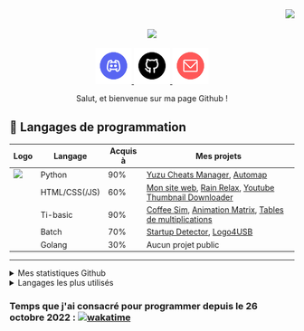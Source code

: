 <div align="right">
  <a href="https://visitorbadge.io/status?path=https%3A%2F%2Fgithub.com%2FLuckyluka17"><img src="https://api.visitorbadge.io/api/visitors?path=https%3A%2F%2Fgithub.com%2FLuckyluka17&label=Visiteurs&countColor=%23263759&style=flat" /></a>
</div>

<p align="center">
<img align="center" src="https://user-images.githubusercontent.com/63603989/179353810-db46461e-96c2-4508-8221-87fa32c975dc.png" width="60%">
<br><br>
<a href="https://discord.com/users/428193377863991296" target="_blank">
<code><img src="files/img/discord.png" width="64px"></code>
</a>
<a href="https://github.com/Luckyluka17" target="_blank">
<code><img src="files/img/github.png" width="64px"></code>
</a>
<a href="mailto:luckyluka17@hestiaprojects.fr" target="_blank">
<code><img src="files/img/mail.png" width="64px"></code>
</a>
</p>

<p align="center">
Salut, et bienvenue sur ma page Github !
</p>

## 🧪 Langages de programmation
| Logo | Langage | Acquis à | Mes projets 
| --- | --- | --- | --- |
| <code><img src="https://cdn-icons-png.flaticon.com/512/5968/5968350.png" width="30px"> | Python | 90% | [Yuzu Cheats Manager](https://github.com/Luckyluka17/YuzuCheatsManager), [Automap](https://github.com/automap-organization) |
| | HTML/CSS(/JS) | 60% | [Mon site web](https://github.com/Luckyluka17/luckyluka17.github.io), [Rain Relax](https://github.com/Luckyluka17/rain-relax), [Youtube Thumbnail Downloader](https://github.com/Luckyluka17/YouTubeThumbnailDownloader) |
| | Ti-basic | 90% | [Coffee Sim](https://tiplanet.org/forum/archives_voir.php?id=2701529), [Animation Matrix](https://tiplanet.org/forum/archives_voir.php?id=2937710), [Tables de multiplications](https://tiplanet.org/forum/archives_voir.php?id=2948263) |
| | Batch | 70% | [Startup Detector](https://github.com/Luckyluka17/Startup-Detector), [Logo4USB](https://github.com/Luckyluka17/Logo4USB) |
| | Golang | 30% | Aucun projet public |

---

<details>
  <summary>Mes statistiques Github</summary>
    <p><img src="https://github-readme-stats.vercel.app/api?username=luckyluka17&show_icons=true&theme=dark&locale=fr&layout=compact"></p>
</details>
<details>
  <summary>Langages les plus utilisés</summary>
    <p><img src="https://github-readme-stats.vercel.app/api/top-langs/?username=luckyluka17&layout=compact&theme=dark"></p>
</details>

### Temps que j'ai consacré pour programmer depuis le 26 octobre 2022 : [![wakatime](https://wakatime.com/badge/user/2396d49b-6ea5-49cb-a528-ba685f8c7ae9.svg)](https://wakatime.com/@2396d49b-6ea5-49cb-a528-ba685f8c7ae9)
